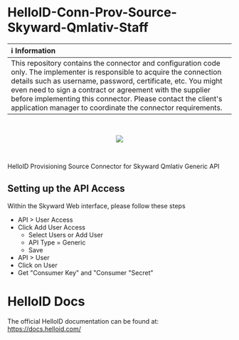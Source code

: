 # HelloID-Conn-Prov-Source-Skyward-Qmlativ-Staff
| :information_source: Information |
|:---------------------------|
| This repository contains the connector and configuration code only. The implementer is responsible to acquire the connection details such as username, password, certificate, etc. You might even need to sign a contract or agreement with the supplier before implementing this connector. Please contact the client's application manager to coordinate the connector requirements.       |
<br />
<p align="center"> 
  <img src="https://www.tools4ever.nl/connector-logos/skywardqmlativ-logo.png">
</p>
<br />

HelloID Provisioning Source Connector for Skyward Qmlativ Generic API

## Setting up the API Access
Within the Skyward Web interface, please follow these steps
- API > User Access
- Click Add User Access
  - Select Users or Add User
  - API Type = Generic
  - Save
- API > User
- Click on User
- Get "Consumer Key" and "Consumer "Secret"
 
 
# HelloID Docs
The official HelloID documentation can be found at: https://docs.helloid.com/
